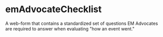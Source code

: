 # emAdvocateChecklist

A web-form that contains a standardized set of questions EM Advocates are required to answer when evaluating "how an event went."
